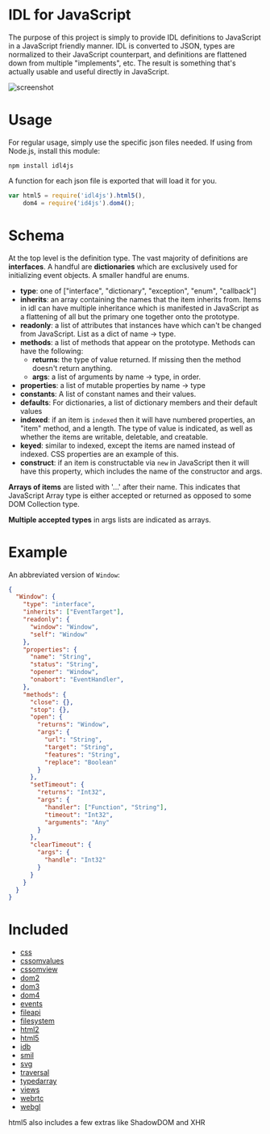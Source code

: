 # IDL for JavaScript
The purpose of this project is simply to provide IDL definitions to JavaScript in a JavaScript friendly manner. IDL is converted to JSON, types are normalized to their JavaScript counterpart, and definitions are flattened down from multiple "implements", etc. The result is something that's actually usable and useful directly in JavaScript.

![screenshot](https://raw.github.com/Benvie/idl-for-javascript/master/ss.png)


# Usage
For regular usage, simply use the specific json files needed. If using from Node.js, install this module:

    npm install idl4js

A function for each json file is exported that will load it for you.

```javascript
var html5 = require('idl4js').html5(),
    dom4 = require('id4js').dom4();
```


# Schema

At the top level is the definition type. The vast majority of definitions are __interfaces__. A handful are __dictionaries__ which are exclusively used for initializing event objects. A smaller handful are enums.

* __type__: one of ["interface", "dictionary", "exception", "enum", "callback"]
* __inherits__: an array containing the names that the item inherits from. Items in idl can have multiple inheritance which is manifested in JavaScript as a flattening of all but the primary one together onto the prototype.
* __readonly__: a list of attributes that instances have which can't be changed from JavaScript. List as a dict of name -> type.
* __methods__: a list of methods that appear on the prototype. Methods can have the following:
    * __returns__: the type of value returned. If missing then the method doesn't return anything.
    * __args__: a list of arguments by name -> type, in order.
* __properties__: a list of mutable properties by name -> type
* __constants__: A list of constant names and their values.
* __defaults__: For dictionaries, a list of dictionary members and their default values
* __indexed__: if an item is `indexed` then it will have numbered properties, an "item" method, and a length. The type of value is indicated, as well as whether the items are writable, deletable, and creatable.
* __keyed__: similar to indexed, except the items are named instead of indexed. CSS properties are an example of this.
* __construct__: if an item is constructable via `new` in JavaScript then it will have this property, which includes the name of the constructor and args.

__Arrays of items__ are listed with '...' after their name. This indicates that JavaScript Array type is either accepted or returned as opposed to some DOM Collection type.

__Multiple accepted types__ in args lists are indicated as arrays.

# Example
An abbreviated version of `Window`:
```json
{
  "Window": {
    "type": "interface",
    "inherits": ["EventTarget"],
    "readonly": {
      "window": "Window",
      "self": "Window"
    },
    "properties": {
      "name": "String",
      "status": "String",
      "opener": "Window",
      "onabort": "EventHandler",
    },
    "methods": {
      "close": {},
      "stop": {},
      "open": {
        "returns": "Window",
        "args": {
          "url": "String",
          "target": "String",
          "features": "String",
          "replace": "Boolean"
        }
      },
      "setTimeout": {
        "returns": "Int32",
        "args": {
          "handler": ["Function", "String"],
          "timeout": "Int32",
          "arguments": "Any"
        }
      },
      "clearTimeout": {
        "args": {
          "handle": "Int32"
        }
      }
    }
  }
}
```

# Included
* [css](http://www.w3.org/TR/DOM-Level-2-Style/idl/css.idl)
* [cssomvalues](http://dev.w3.org/csswg/cssom-values/)
* [cssomview](http://www.w3.org/TR/cssom-view/)
* [dom2](http://www.w3.org/TR/DOM-Level-2-Core/idl/dom.idl)
* [dom3](http://www.w3.org/TR/DOM-Level-3-Core/idl/dom.idl)
* [dom4](http://dom.spec.whatwg.org/)
* [events](http://www.w3.org/TR/DOM-Level-2-Events/idl/events.idl)
* [fileapi](http://www.w3.org/TR/FileAPI/)
* [filesystem](http://www.w3.org/TR/file-system-api)
* [html2](http://www.w3.org/TR/DOM-Level-2-HTML/idl/html2.idl)
* [html5](http://www.whatwg.org/specs/web-apps/current-work)
* [idb](http://www.w3.org/TR/IndexedDB/)
* [smil](http://www.w3.org/TR/2000/WD-smil-boston-dom-20000225/idl/smil.idl)
* [svg](http://www.w3.org/TR/2011/REC-SVG11-20110816/svg.idl)
* [traversal](http://www.w3.org/TR/DOM-Level-2-Traversal-Range/idl/traversal.idl)
* [typedarray](https://www.khronos.org/registry/typedarray/specs/latest/typedarray.idl)
* [views](http://www.w3.org/TR/DOM-Level-2-Views/idl/views.idl)
* [webrtc](http://www.w3.org/TR/webrtc)
* [webgl](https://www.khronos.org/registry/webgl/specs/latest/webgl.idl)

html5 also includes a few extras like ShadowDOM and XHR
